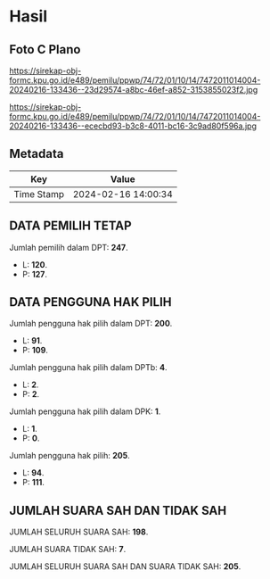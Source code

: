 # Hasil

## Foto C Plano

https://sirekap-obj-formc.kpu.go.id/e489/pemilu/ppwp/74/72/01/10/14/7472011014004-20240216-133436--23d29574-a8bc-46ef-a852-3153855023f2.jpg

https://sirekap-obj-formc.kpu.go.id/e489/pemilu/ppwp/74/72/01/10/14/7472011014004-20240216-133436--ececbd93-b3c8-4011-bc16-3c9ad80f596a.jpg


## Metadata

| Key        | Value               |
| ---------- | ------------------- |
| Time Stamp | 2024-02-16 14:00:34 |


## DATA PEMILIH TETAP

Jumlah pemilih dalam DPT: **247**.
 * L: **120**.
 * P: **127**.

## DATA PENGGUNA HAK PILIH

Jumlah pengguna hak pilih dalam DPT: **200**.
 * L: **91**.
 * P: **109**.

Jumlah pengguna hak pilih dalam DPTb: **4**.
 * L: **2**.
 * P: **2**.

Jumlah pengguna hak pilih dalam DPK: **1**.
 * L: **1**.
 * P: **0**.

Jumlah pengguna hak pilih: **205**.
 * L: **94**.
 * P: **111**.

## JUMLAH SUARA SAH DAN TIDAK SAH

JUMLAH SELURUH SUARA SAH: **198**.

JUMLAH SUARA TIDAK SAH: **7**.

JUMLAH SELURUH SUARA SAH DAN SUARA TIDAK SAH: **205**.


